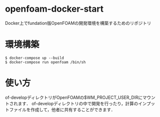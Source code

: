 # openfoam-docker-start
Docker上でfundation版OpenFOAMの開発環境を構築するためのリポジトリ

# 環境構築
``` terminal
$ docker-compose up --build
$ docker-compose run openfoam /bin/sh
```

# 使い方
of-developディレクトリがOpenFOAMの$WM_PROJECT_USER_DIRにマウントされます．
of-developディレクトリの中で開発を行ったり，計算のインプットファイルを作成して，他者に共有することができます．
